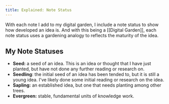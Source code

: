 ```yaml
---
title: Explained: Note Status
---
```


With each note I add to my digital garden, I include a note status to show how developed an idea is. And with this being a [[Digital Garden]], each note status uses a gardening analogy to reflects the maturity of the idea.

## My Note Statuses

- **Seed:** a seed of an idea. This is an idea or thought that I have just planted, but have not done any further reading or research on. 
- **Seedling**: the initial seed of an idea has been tended to, but it is still a young idea. I've likely done some initial reading or research on the idea.
- **Sapling:** an established idea, but one that needs planting among other trees. 
- **Evergreen:** stable, fundamental units of knowledge work. 
